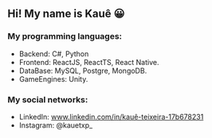 ## Hi! My name is Kauê 😀

### My programming languages:
* Backend: C#, Python
* Frontend: ReactJS, ReactTS, React Native.
* DataBase: MySQL, Postgre, MongoDB.
* GameEngines: Unity.

### My social networks:
* LinkedIn: www.linkedin.com/in/kauê-teixeira-17b678231
* Instagram: @kauetxp_
